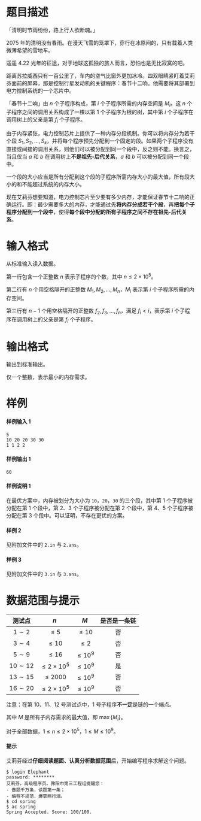 
# 题目描述

「清明时节雨纷纷，路上行人欲断魂。」

2075 年的清明没有春雨。在漫天飞雪的笼罩下，穿行在冰原间的，只有载着人类微薄希望的雪地车。

遥遥 4.22 光年的征途，对于地球这孤独的旅人而言，恐怕也是无比寂寞的吧。

距离苏拉威西只有一百公里了，车内的空气比窗外更加冰冷。四双眼睛紧盯着艾莉芬面前的屏幕，那是控制行星发动机的关键程序：春节十二响。他需要将其部署到电力控制系统的一个芯片中。

「春节十二响」由 $n$ 个子程序构成，第 $i$ 个子程序所需的内存空间是 $M_i$。这 $n$ 个子程序之间的调用关系构成了一棵以第 $1$ 个子程序为根的树，其中第 $i$ 个子程序在调用树上的父亲是第 $f_i$ 个子程序。

由于内存紧张，电力控制芯片上提供了一种内存分段机制。你可以将内存分为若干个段 $S_1, S_2, \dots, S_k$，并将每个程序预先分配到一个固定的段。如果两个子程序没有直接或间接的调用关系，则他们可以被分配到同一个段中，反之则不能。换言之，当且仅当 $a$ 和 $b$ 在调用树上**不是祖先-后代关系**，$a$ 和 $b$ 可以被分配到同一个段中。

一个段的大小应当是所有分配到这个段的子程序所需内存大小的最大值，所有段大小的和不能超过系统的内存大小。

现在艾莉芬想要知道，电力控制芯片至少要有多少内存，才能保证春节十二响的正确运行。即：最少需要多大的内存，才能通过先**将内存分成若干个段**，再**把每个子程序分配到一个段中**，使得**每个段中分配的所有子程序之间不存在祖先-后代关系**。

# 输入格式

从标准输入读入数据。

第一行包含一个正整数 $n$ 表示子程序的个数，其中 $n\le 2\times 10^5$。

第二行有 $n$ 个用空格隔开的正整数 $M_1, M_2, \dots, M_n$，$M_i$ 表示第 $i$ 个子程序所需的内存空间。

第三行有 $n-1$ 个用空格隔开的正整数 $f_2, f_3, \dots, f_n$，满足 $f_i<i$，表示第 $i$ 个子程序在调用树上的父亲是第 $f_i$ 个子程序。

# 输出格式

输出到标准输出。

仅一个整数，表示最小的内存需求。

# 样例

#### 样例输入 1
```plain
5
10 20 20 30 30
1 1 2 2
```
#### 样例输出 1
```plain
60
```
#### 样例说明 1
在最优方案中，内存被划分为大小为 `10`，`20`，`30` 的三个段，其中第 $1$ 个子程序被分配在第 $1$ 个段中，第 $2$、$3$ 个子程序被分配在第 $2$ 个段中，第 $4$、$5$ 个子程序被分配在第 $3$ 个段中。可以证明，不存在更优的方案。

#### 样例 2
见附加文件中的 `2.in` 与 `2.ans`。

#### 样例 3
见附加文件中的 `3.in` 与 `3.ans`。

# 数据范围与提示

|测试点|$n$|$M$|是否是一条链|
|:-:|:-:|:-:|:-:|
|$1\sim 2$|$\le 5$|$\le 10$|否|
|$3\sim 4$|$\le 10$|$\le 2$|否|
|$5\sim 9$|$\le 16$|$\le 10^9$|否|
|$10\sim 12$|$\le 2\times 10^5$|$\le 10^9$|是|
|$13\sim 15$|$\le 2000$|$\le 10^9$|否|
|$16\sim 20$|$\le 2\times 10^5$|$\le 10^9$|否|

注意：在第 10、11、12 号测试点中，1 号子程序**不一定**是链的一个端点。

其中 $M$ 是所有子内存需求的最大值，即 $\max\{M_i\}$。

对于全部数据，$1\le n\le 2\times 10^5$，$1\le M\le 10^9$。

#### 提示
艾莉芬经过**仔细阅读题面、认真分析数据范围**后，开始编写程序求解这个问题。

```plain
$ login Elephant
password: ********
艾莉芬，高级程序员。豫阳市第三工程组提醒您：
- 做题千万条，读题第一条；
- 编程不规范，爆零两行泪。
$ cd spring
$ ac spring
Spring Accepted. Score: 100/100.
```

